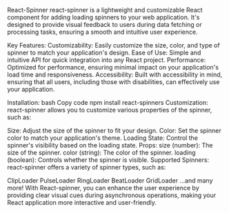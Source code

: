 React-Spinner
react-spinner is a lightweight and customizable React component for adding loading spinners to your web application.
It's designed to provide visual feedback to users during data fetching or processing tasks, ensuring a smooth and
intuitive user experience.

Key Features: Customizability: Easily customize the size, color, and type of spinner to match your application's design.
Ease of Use: Simple and intuitive API for quick integration into any React project. Performance: Optimized for
performance, ensuring minimal impact on your application's load time and responsiveness. Accessibility: Built with
accessibility in mind, ensuring that all users, including those with disabilities, can effectively use your application.

Installation: bash Copy code npm install react-spinners Customization: react-spinner allows you to customize various
properties of the spinner, such as:

Size: Adjust the size of the spinner to fit your design. Color: Set the spinner color to match your application's theme.
Loading State: Control the spinner's visibility based on the loading state. Props: size (number): The size of the
spinner. color (string): The color of the spinner. loading (boolean): Controls whether the spinner is visible. Supported
Spinners: react-spinner offers a variety of spinner types, such as:

ClipLoader PulseLoader RingLoader BeatLoader GridLoader ...and many more! With React-spinner, you can enhance the user
experience by providing clear visual cues during asynchronous operations, making your React application more interactive
and user-friendly.